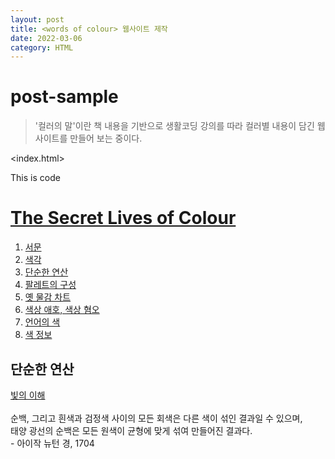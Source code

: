 ```yaml
---
layout: post
title: <words of colour> 웹사이트 제작
date: 2022-03-06 
category: HTML
---
```

# post-sample
> '컬러의 말'이란 책 내용을 기반으로 생활코딩 강의를 따라 컬러별 내용이 담긴 웹사이트를 만들어 보는 중이다.
  
<index.html>

This is code
    
<!doctype html>
<html>
<head>
  <title>The secret lives of colour-단순한 연산</title>
  <meta charset="utf-8">
  <link rel="stylesheet" href="style.css">
</head>
<body>
  <h1><a href="index.html">The Secret Lives of Colour</a></h1>
  <div id="grid">
  <ol>
    <li><a href="1.html">서문</a></li>
    <li><a href="2.html">색각</a></li>
    <li><a href="3.html">단순한 연산</a></li>
    <li><a href="4.html">팔레트의 구성</a></li>
    <li><a href="5.html">옛 물감 차트</a></li>
    <li><a href="6.html">색상 애호, 색상 혐오</a></li>
    <li><a href="7.html">언어의 색</a></li>
    <li><a href="8.html">색 정보</a></li>
  </ol>
  <div id="article">
  <h2>단순한 연산</h2>
  <p><u>빛의 이해</U><br><br>
    순백, 그리고 흰색과 검정색 사이의 모든 회색은 다른 색이 섞인 결과일 수 있으며,<br>
    태양 광선의 순백은 모든 원색이 균형에 맞게 섞여 만들어진 결과다.<br>
    - 아이작 뉴턴 경, 1704
  </p>
    </div>
    </div>
</body>
</html>
